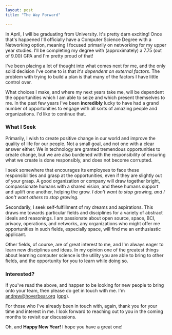 ```yaml
---
layout: post
title: "The Way Forward"

---
```


In April, I will be graduating from University. It's pretty darn exciting! Once
that's happened I'll officially have a Computer Science Degree with a Networking
option, meaning I focused primarily on networking for my upper year studies.
I'll be completing my degree with (approximately) a 7.75 (out of 9.00) GPA and
I'm pretty proud of that!

I've been placing a lot of thought into what comes next for me, and the only
solid decision I've come to is that *it's dependent on external factors*. The
problem with trying to build a plan is that many of the factors I have little
control over.

What choices I make, and where my next years take me, will be dependent the
opportunities which I am able to seize and which present themselves to me. In
the past few years I've been **incredibly** lucky to have had a grand number of
opportunities to engage with all sorts of amazing people and organizations. I'd
like to continue that.

### What I Seek

Primarily, I wish to create positive change in our world and improve the quality
of life for our people. Not a small goal, and not one with a clear answer
either. We in technology are granted tremendous opportunities to create change,
but we are also burdened with the responsibility of ensuring what we create is
done responsibly, and does not become corrupted.

I seek somewhere that encourages its employees to face these responsibilities
and grasp at the opportunities, even if they are slightly out of your grasp.
A good organization or company will draw together bright, compassionate
humans with a shared vision, and these humans support and uplift one another,
helping the grow. *I don't want to stop growing, and I don't want others to
stop growing.*

Secondarily, I seek self-fulfillment of my dreams and aspirations. This draws me
towards particular fields and disciplines for a variety of abstract ideals and
reasonings. I am passionate about open source, space, BCI, privacy, operations,
and networks, any organizations who might offer me opportunities in such fields,
especially space, will find me an enthusiastic applicant.

Other fields, of course, are of great interest to me, and I'm always eager to
learn new disciplines and ideas. In my opinion one of the greatest things about
learning computer science is the utility you are able to bring to other fields,
and the opportunity for you to learn while doing so.

### Interested?

If you've read the above, and happen to be looking for new people to bring onto
your team, then please do get in touch with me. I'm andrew@hoverbear.org
([gpg](https://keybase.io/hoverbear)).

For those who I've already been in touch with, again, thank you for your time
and interest in me. I look forward to reaching out to you in the coming months
to revisit our discussions.

Oh, and **Happy New Year!** I hope you have a great one!
